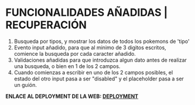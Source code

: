 # FUNCIONALIDADES AÑADIDAS | RECUPERACIÓN
1. Busqueda por tipos, y mostrar los datos de todos los pokemons de 'tipo'
2. Evento input añadido, para que al minimo de 3 digitos escritos, comience la busqueda por cada caracter añadido.
3. Validaciones añadidas para que introduzca algun dato antes de realizar una busqueda, o bien en 1 de los 2 campos.
4. Cuando comienzas a escribir en uno de los 2 campos posibles, el estado del otro input pasa a ser "disabled" y el placeholder pasa a ser un guión.

**ENLACE AL DEPLOYMENT DE LA WEB:  [DEPLOYMENT](https://pablofdez06.github.io/Practica_JSON_Pokemon/)**
